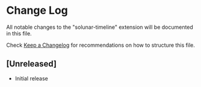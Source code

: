 # Change Log

All notable changes to the "solunar-timeline" extension will be documented in this file.

Check [Keep a Changelog](http://keepachangelog.com/) for recommendations on how to structure this file.

## [Unreleased]

- Initial release